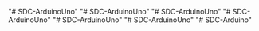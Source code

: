 "# SDC-ArduinoUno" 
"# SDC-ArduinoUno" 
"# SDC-ArduinoUno" 
"# SDC-ArduinoUno" 
"# SDC-ArduinoUno" 
"# SDC-ArduinoUno" 
"# SDC-Arduino" 
